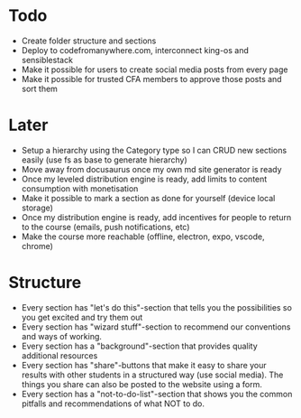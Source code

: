 # Todo

- Create folder structure and sections
- Deploy to codefromanywhere.com, interconnect king-os and sensiblestack
- Make it possible for users to create social media posts from every page
- Make it possible for trusted CFA members to approve those posts and sort them

# Later

- Setup a hierarchy using the Category type so I can CRUD new sections easily (use fs as base to generate hierarchy)
- Move away from docusaurus once my own md site generator is ready
- Once my leveled distribution engine is ready, add limits to content consumption with monetisation
- Make it possible to mark a section as done for yourself (device local storage)
- Once my distribution engine is ready, add incentives for people to return to the course (emails, push notifications, etc)
- Make the course more reachable (offline, electron, expo, vscode, chrome)

# Structure

- Every section has "let's do this"-section that tells you the possibilities so you get excited and try them out
- Every section has "wizard stuff"-section to recommend our conventions and ways of working.
- Every section has a "background"-section that provides quality additional resources
- Every section has "share"-buttons that make it easy to share your results with other students in a structured way (use social media). The things you share can also be posted to the website using a form.
- Every section has a "not-to-do-list"-section that shows you the common pitfalls and recommendations of what NOT to do.
